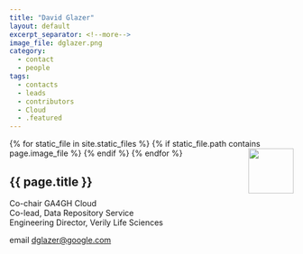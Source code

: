 ```yaml
---
title: "David Glazer"
layout: default
excerpt_separator: <!--more-->
image_file: dglazer.png
category:
  - contact
  - people
tags:
  - contacts
  - leads
  - contributors
  - Cloud
  - .featured
---
```


{% for static_file in site.static_files %}
  {% if static_file.path contains page.image_file %}
<img style="float: right; width: 80px;" src="{{ static_file.path | relative_url}}" />
  {% endif %}
{% endfor %}

## {{ page.title }}

Co-chair GA4GH Cloud  
Co-lead, Data Repository Service  
Engineering Director, Verily Life Sciences  

<!--more-->

email [dglazer@google.com](mailto:dglazer@google.com)
